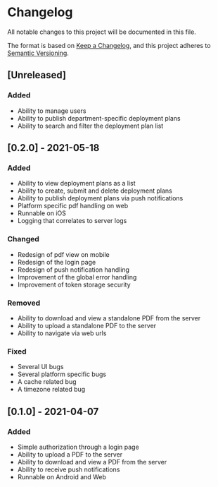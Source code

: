 # Changelog
All notable changes to this project will be documented in this file.

The format is based on [Keep a Changelog](https://keepachangelog.com/en/1.0.0/),
and this project adheres to [Semantic Versioning](https://semver.org/spec/v2.0.0.html).

## [Unreleased]

### Added
- Ability to manage users
- Ability to publish department-specific deployment plans
- Ability to search and filter the deployment plan list

## [0.2.0] - 2021-05-18

### Added
- Ability to view deployment plans as a list
- Ability to create, submit and delete deployment plans
- Ability to publish deployment plans via push notifications
- Platform specific pdf handling on web
- Runnable on iOS
- Logging that correlates to server logs

### Changed
- Redesign of pdf view on mobile
- Redesign of the login page
- Redesign of push notification handling
- Improvement of the global error handling
- Improvement of token storage security

### Removed
- Ability to download and view a standalone PDF from the server
- Ability to upload a standalone PDF to the server
- Ability to navigate via web urls

### Fixed
- Several UI bugs
- Several platform specific bugs
- A cache related bug
- A timezone related bug

## [0.1.0] - 2021-04-07

### Added
- Simple authorization through a login page
- Ability to upload a PDF to the server
- Ability to download and view a PDF from the server
- Ability to receive push notifications
- Runnable on Android and Web
